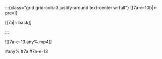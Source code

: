 :::{class="grid grid-cols-3 justify-around text-center w-full"}
[[7a-e-10b|← prev]]

[[7a|⌂ back]]

<span/>

:::

![[7a-e-13.any%.mp4]]

#any% #7a #7a-e-13